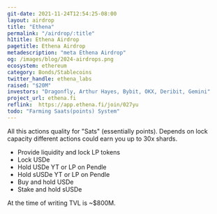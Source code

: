 ```yaml
---
git-date: 2021-11-24T12:54:25-08:00
layout: airdrop
title: "Ethena"
permalink: "/airdrop/:title"
h1title: Ethena Airdrop
pagetitle: Ethena Airdrop
metadescription: "meta Ethena Airdrop"
og: /images/blog/2024-airdrops.png
ecosystem: ethereum
category: Bonds/Stablecoins
twitter_handle: ethena_labs
raised: "$20M"
investors: "Dragonfly, Arthur Hayes, Bybit, OKX, Deribit, Gemini"
project_url: ethena.fi
reflink:  https://app.ethena.fi/join/027yu
todo: "Farming Saats(points) System"
---
```


All this actions quality for "Sats" (essentially points). Depends on lock capacity different actions could earn you up to 30x shards.
- Provide liquidity and lock LP tokens
- Lock USDe
- Hold USDe YT or LP on Pendle
- Hold sUSDe YT or LP on Pendle
- Buy and hold USDe
- Stake and hold sUSDe

At the time of writing TVL is ~$800M.
